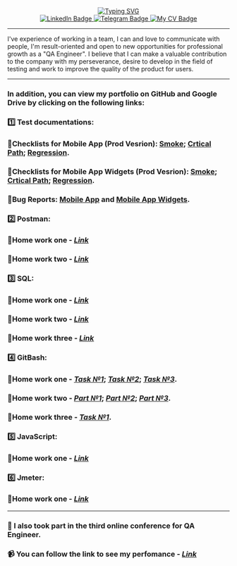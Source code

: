 <div id="badges" align="center">
  <a href="https://git.io/typing-svg"><img src="https://readme-typing-svg.herokuapp.com?font=Fira+Code&size=25&pause=1000&vCenter=true&width=560&height=95&lines=Hi%F0%9F%91%8B+My+name's+Kandyba+Evgeniy%F0%9F%99%83;I'm++QA+Engineer++and+I+open+to+work%F0%9F%91%A8%E2%80%8D%F0%9F%92%BB;I'm+glad+to+see+you+on+my+GitHub%F0%9F%98%8C" alt="Typing SVG" />
  </a>
</div>

<div id="badges" align="center">
  <a href="http://linkedin.com/in/kandyba-evgeney">
    <img src="https://img.shields.io/badge/LinkedIn-steelblue?style=for-the-badge&logo=linkedin&logoColor=white" alt="LinkedIn Badge"/>
  </a>
  <a href="https://t.me/vvs_moon">
    <img src="https://img.shields.io/badge/Telegram-steelblue?style=for-the-badge&logo=telegram&logoColor=white" alt="Telegram Badge"/>
  </a>
  <a href="https://drive.google.com/file/d/1BEz73B1kRBmZm4aLa3ldOu7M661SrJRi/view?usp=share_link">
    <img src="https://img.shields.io/badge/My CV-steelblue?style=for-the-badge&logo=internet&logoColor=white" alt="My CV Badge"/>
  </a>
</div>

_________
I've experience of working in a team, I can and love to communicate with people, I'm result-oriented and open to new opportunities for professional growth as a "QA Engineer". I believe that I can make a valuable contribution to the company with my perseverance, desire to develop in the field of testing and work to improve the quality of the product for users.
_________
### In addition, you can view my portfolio on GitHub and Google Drive by clicking on the following links:
### :one: Test documentations:
### 🔸Checklists for Mobile App (Prod Vesrion): [Smokе](https://docs.google.com/spreadsheets/d/18ytV0OAsYlJYjIoDi81GboPaq-nEO7IxCB57tpYulb8/edit#gid=1048996990); [Crtical Path](https://docs.google.com/spreadsheets/d/18ytV0OAsYlJYjIoDi81GboPaq-nEO7IxCB57tpYulb8/edit#gid=1372499893); [Regression](https://docs.google.com/spreadsheets/d/18ytV0OAsYlJYjIoDi81GboPaq-nEO7IxCB57tpYulb8/edit#gid=0).

### 🔸Checklists for Mobile App Widgets (Prod Vesrion): [Smokе](https://docs.google.com/spreadsheets/d/1gfX5z899m5hREeXdSLKp-C44XkXXxojA2O91NvNOEUM/edit#gid=0); [Crtical Path](https://docs.google.com/spreadsheets/d/1gfX5z899m5hREeXdSLKp-C44XkXXxojA2O91NvNOEUM/edit#gid=1415740746); [Regression](https://docs.google.com/spreadsheets/d/1gfX5z899m5hREeXdSLKp-C44XkXXxojA2O91NvNOEUM/edit#gid=1373078348).

### 🔸Bug Reports: [Mobile App](https://docs.google.com/spreadsheets/d/12G1pVsco2yrww5j1gfW0AvF8psEplvSRoSPC1x-fQcA/edit#gid=0) and [Mobile App Widgets](https://docs.google.com/spreadsheets/d/1gfX5z899m5hREeXdSLKp-C44XkXXxojA2O91NvNOEUM/edit#gid=1390548020).

### :two: Postman:
### 🔸Home work one - [*Link*](https://github.com/EvgeneyKEO/Postman#large_orange_diamond-postman_hw_1)
### 🔸Home work two - [*Link*](https://github.com/EvgeneyKEO/Postman#large_orange_diamond-postman_hw_2)
### :three: SQL:
### 🔸Home work one - [*Link*](https://github.com/EvgeneyKEO/SQL#large_orange_diamond-sql-hw-1)
### 🔸Home work two - [*Link*](https://github.com/EvgeneyKEO/SQL#large_orange_diamond-sql-hw-2)
### 🔸Home work three - [*Link*](https://github.com/EvgeneyKEO/SQL#large_orange_diamond-sql-hw-3)
### :four: GitBash:
### 🔸Home work one - [*Task №1*](https://github.com/EvgeneyKEO/GitBash_HW1#задание-1-linux-terminal-gitbash-commands); [*Task №2*](https://github.com/EvgeneyKEO/GitBash_HW1#задание-2---отправить-http-запрос-на-сервер); [*Task №3*](https://github.com/EvgeneyKEO/GitBash_HW1#задание-3---написать-скрипт-который-выполнит-автоматически-пункты-3-4-5-6-7-8-13).
### 🔸Home work two - [*Part №1*](https://github.com/EvgeneyKEO/JSON#large_orange_diamond-json); [*Part №2*](https://github.com/EvgeneyKEO/XML#large_orange_diamond-xml); [*Part №3*](https://github.com/EvgeneyKEO/TXT#large_orange_diamond-txt).
### 🔸Home work three - [*Task №1*](https://github.com/EvgeneyKEO/GitBash_HW2#hw_2:~:text=README.md-,HW_2,-%D0%A1%D0%B4%D0%B5%D0%BB%D0%B0%D1%82%D1%8C%20%D0%BF%D0%B0%D0%BF%D0%BA%D1%83%20dir_1).
### :five: JavaScript:
### 🔸Home work one - [*Link*](https://github.com/EvgeneyKEO/JavaScript#large_orange_diamond-javascript_hw_1)
### :six: Jmeter: 
### 🔸Home work one - [*Link*](https://github.com/EvgeneyKEO/JMETER.git)
______________________
### :large_blue_diamond: I also took part in the third online conference for QA Engineer. 
### 📹 You can follow the link to see my perfomance - [*Link*](https://www.youtube.com/watch?t=2058&v=sW3vny7kt20&feature=youtu.be) 
